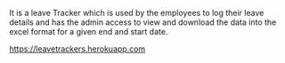 It is a leave Tracker which is used by the employees to log their leave details and has the admin access to view and download the data into the excel format for a given end and start date.


https://leavetrackers.herokuapp.com
